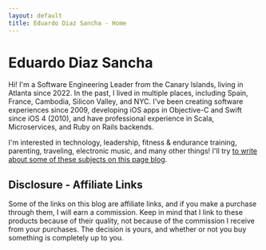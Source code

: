 ```yaml
---
layout: default
title: Eduardo Diaz Sancha - Home
---
```


# Eduardo Diaz Sancha

Hi! I'm a Software Engineering Leader from the Canary Islands, living in Atlanta since 2022. In the past, I lived in multiple places, including Spain, France, Cambodia, Silicon Valley, and NYC. I've been creating software experiences since 2009, developing iOS apps in Objective-C and Swift since iOS 4 (2010), and have professional experience in Scala, Microservices, and Ruby on Rails backends.

I'm interested in technology, leadership, fitness & endurance training, parenting, traveling, electronic music, and many other things! I'll try [to write about some of these subjects on this page blog](https://edsancha.com/blog).

## Disclosure - Affiliate Links

Some of the links on this blog are affiliate links, and if you make a purchase through them, I will earn a commission. Keep in mind that I link to these products because of their quality, not because of the commission I receive from your purchases. The decision is yours, and whether or not you buy something is completely up to you.
